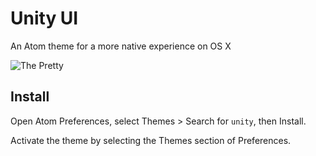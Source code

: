 # Unity UI

An Atom theme for a more native experience on OS X

![The Pretty](https://f.cloud.github.com/assets/1680/2325779/23814d3c-a3da-11e3-9ad7-7ec2a3ccf0e0.png)


## Install

Open Atom Preferences, select Themes > Search for `unity`,
then Install.

Activate the theme by selecting the Themes section of Preferences.
